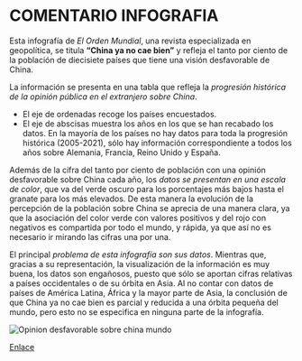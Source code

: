 # COMENTARIO INFOGRAFIA

Esta infografía de *El Orden Mundial*, una revista especializada en geopolítica, se titula **“China ya no cae bien”** y refleja el tanto por ciento de la población de diecisiete países que tiene una visión desfavorable de China. 

La información se presenta en una tabla que refleja la *progresión histórica de la opinión pública en el extranjero sobre China*. 
- El eje de ordenadas recoge los países encuestados.
- El eje de abscisas muestra los años en los que se han recabado los datos. 
En la mayoría de los países no hay datos para toda la progresión histórica (2005-2021), sólo hay información correspondiente a todos los años sobre Alemania, Francia, Reino Unido y España. 

Además de la cifra del tanto por ciento de población con una opinión desfavorable sobre China cada año, los *datos se presentan en una escala de color*, que va del verde oscuro para los porcentajes más bajos hasta el granate para los más elevados. De esta manera la evolución de la percepción de la población sobre China se aprecia de una manera clara, ya que la asociación del color verde con valores positivos y del rojo con negativos es compartida por todo el mundo, y rápida, ya que así no es necesario ir mirando las cifras una por una. 

El principal *problema de esta infografía son sus datos*. Mientras que, gracias a su representación, la visualización de la información es muy buena, los datos son engañosos, puesto que sólo se aportan cifras relativas a países occidentales o de su órbita en Asia. Al no contar con datos de países de América Latina, África y la mayor parte de Asia, la conclusión de que China ya no cae bien es parcial y reducida a una órbita pequeña del mundo, pero esto no se especifica en ninguna parte de la infografía.

![Opinion desfavorable sobre china mundo](https://user-images.githubusercontent.com/90276578/138884625-af3daac1-1d58-493c-a803-e53e3dfb7103.png)


[Enlace](https://elordenmundial.com/mapas/opinion-mundo-sobre-china/) 
